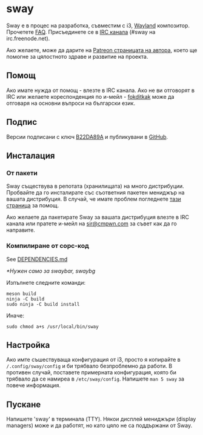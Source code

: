 # sway

Sway е в процес на разработка, съвместим с i3,
[Wayland](http://wayland.freedesktop.org/) композитор.  Прочетете
[FAQ](https://github.com/swaywm/sway/wiki). Присъединете се в [IRC
канала](http://webchat.freenode.net/?channels=sway&uio=d4) (#sway на
irc.freenode.net).

Ако желаете, може да дарите на [Patreon страницата на автора](https://patreon.com/sircmpwn), което ще помогне за цялостното здраве и развитие на проекта.

## Помощ

Ако имате нужда от помощ - влезте в IRC канала. Ако не ви отговорят в IRC или желаете кореспонденция по и-мейл - [fokditkak](mailto:martin.kalchev@mail.ru)
може да отговаря на основни въпроси на български език.

## Подпис

Версии подписани с ключ [B22DA89A](http://pgp.mit.edu/pks/lookup?op=vindex&search=0x52CB6609B22DA89A)
и публикувани в [GitHub](https://github.com/swaywm/sway/releases).

## Инсталация

### От пакети

Sway съществува в репотата (хранилищата) на много дистрибуции. Пробвайте да го инсталирате със съответния пакетен мениджър на вашата дистрибуция.
В случай, че имате проблем погледнете [тази страница](https://github.com/swaywm/sway/wiki/Unsupported-packages) за помощ.

Ако желаете да пакетирате Sway за вашата дистрибуция влезте в IRC канала
или пратете и-мейл на [sir@cmpwn.com](mailto:sir@cmpwn.com) за съвет как да го направите.

### Компилиране от сорс-код

See [DEPENDENCIES.md](DEPENDENCIES.md)

_\*Нужен само за swaybar, swaybg_

Изпълнете следните команди:

    meson build
    ninja -C build
    sudo ninja -C build install

Иначе:

    sudo chmod a+s /usr/local/bin/sway

## Настройка

Ако имте съшествуващa конфигурация от i3, просто я копирайте в `/.config/sway/config` и би трябвало безпроблемно да работи.
В противен случай, поставете примерната конфигурация, която би трябвало да се намиреа в `/etc/sway/config`.
Напишете `man 5 sway` за повече информация.

## Пускане

Напишете 'sway' в терминала (TTY). Някои дисплей мениджъри (display managers) може и да работят, но като цяло не са поддържани от Sway.
